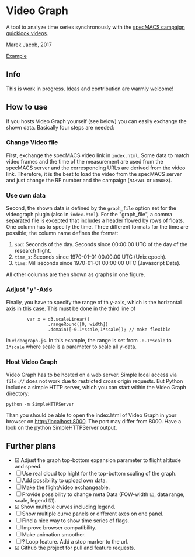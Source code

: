 # Video Graph
A tool to analyze time series synchronously with the [specMACS campaign quicklook videos](https://macsserver.physik.uni-muenchen.de/campaigns/").

Marek Jacob, 2017

[Example](http://gop.meteo.uni-koeln.de/~mjacob/videograph/)

## Info
This is work in progress.
Ideas and contribution are warmly welcome!

## How to use
If you hosts Video Graph yourself (see below) you can easily exchange the shown data.
Basically four steps are needed:

### Change Video file
First, exchange the specMACS video link in `index.html`.
Some data to match video frames and the time of the measurement are used from the specMACS server and the corresponding URLs are derived from the video link.
Therefore, it is the best to load the video from the specMACS server and just change the RF number and the campaign (`NARVAL` or `NAWDEX`).

### Use own data
Second, the shown data is defined by the `graph_file` option set for the videograph plugin (also in `index.html`).
For the "graph_file", a comma separated file is excepted that includes a header flowed by rows of floats.
One column has to specify the time.
Three different formats for the time are possible; the column name defines the format:

  1. `sod`: Seconds of the day. Seconds since 00:00:00 UTC of the day of the research flight.
  2. `time_s`: Seconds since 1970-01-01 00:00:00 UTC (Unix epoch).
  3. `time`: Milliseconds since 1970-01-01 00:00:00 UTC (Javascript Date).

All other columns are then shown as graphs in one figure.

### Adjust "y"-Axis
Finally, you have to specify the range of th y-axis, which is the horizontal axis in this case.
This must be done in the third line of
```
        var x = d3.scaleLinear()
                .rangeRound([0, width])
                .domain([-0.1*scale,1*scale]); // make flexible
```
in `videograph.js`.
In this example, the range is set from `-0.1*scale` to `1*scale` where scale is a parameter to scale all y-data.

### Host Video Graph
Video Graph has to be hosted on a web server.
Simple local access via `file://` does not work due to restricted cross origin requests.
But Python includes a simple HTTP server, which you can start within the Video Graph directory:
```
python -m SimpleHTTPServer
```
Than you should be able to open the index.html of Video Graph in your browser on [http://localhost:8000](http://localhost:8000).
The port may differ from 8000. Have a look on the python SimpleHTTPServer output.


## Further plans

  * ☑ Adjust the graph top-bottom expansion parameter to flight altitude and speed.
  * ☐ Use real cloud top hight for the top-bottom scaling of the graph.
  * ☐ Add possibility to upload own data.
  * ☐ Make the flight/video exchangeable.
  * ☐ Provide possibility to change meta Data (FOW-width ☑, data range, scale, legend ☑).
  * ☑ Show multiple curves including legend.
  * ☐ Show multiple curve panels or different axes on one panel.
  * ☐ Find a nice way to show time series of flags.
  * ☐ Improve browser compatibility.
  * ☐ Make animation smoother.
  * ☐ ? Loop feature. Add a stop marker to the url.
  * ☑ Github the project for pull and feature requests.
